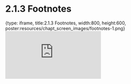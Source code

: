 # 2.1.3 Footnotes
 
{type: iframe, title:2.1.3 Footnotes, width:800, height:600, poster:resources/chapt_screen_images/footnotes-1.png}
![](https://vgaysin1.github.io/CURE-MicrobialMysteries-test/footnotes-1.html)
 

 
